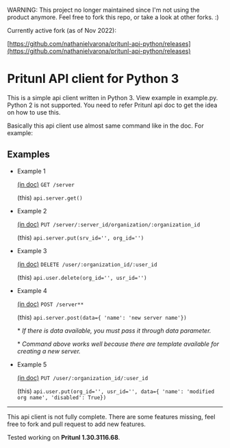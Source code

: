 WARNING: This project no longer maintained since I'm not using the product anymore. Feel free to fork this repo, or take a look at other forks. :)

Currently active fork (as of Nov 2022):

[https://github.com/nathanielvarona/pritunl-api-python/releases](https://github.com/nathanielvarona/pritunl-api-python/releases)

# Pritunl API client for Python 3

This is a simple api client written in Python 3. View example in
example.py.
Python 2 is not supported. You need to refer Pritunl api doc to get the
idea on how to use this.

Basically this api client use almost same command like in the doc.
For example:

## Examples

* Example 1

  [(in doc)](https://pritunl.com/api.html) `GET /server`

  (this) `api.server.get()`

* Example 2

  [(in doc)](https://pritunl.com/api.html) `PUT /server/:server_id/organization/:organization_id`

  (this) `api.server.put(srv_id='', org_id='')`

* Example 3

  [(in doc)](https://pritunl.com/api.html) `DELETE /user/:organization_id/:user_id`

  (this) `api.user.delete(org_id='', usr_id='')`

* Example 4

  [(in doc)](https://pritunl.com/api.html) `POST /server**`

  (this) `api.server.post(data={
   'name': 'new server name'})`

   \* _If there is data available, you must pass it through data parameter._

   \* _Command above works well because there are template available for
   creating a new server._

* Example 5

  [(in doc)](https://pritunl.com/api.html) `PUT /user/:organization_id/:user_id`

  (this) `api.user.put(org_id='', usr_id='', data={
   'name': 'modified org name',
   'disabled': True})`



***
This api client is not fully complete. There are some features missing,
feel free to fork and pull request to add new features.

Tested working on **Pritunl 1.30.3116.68**.
